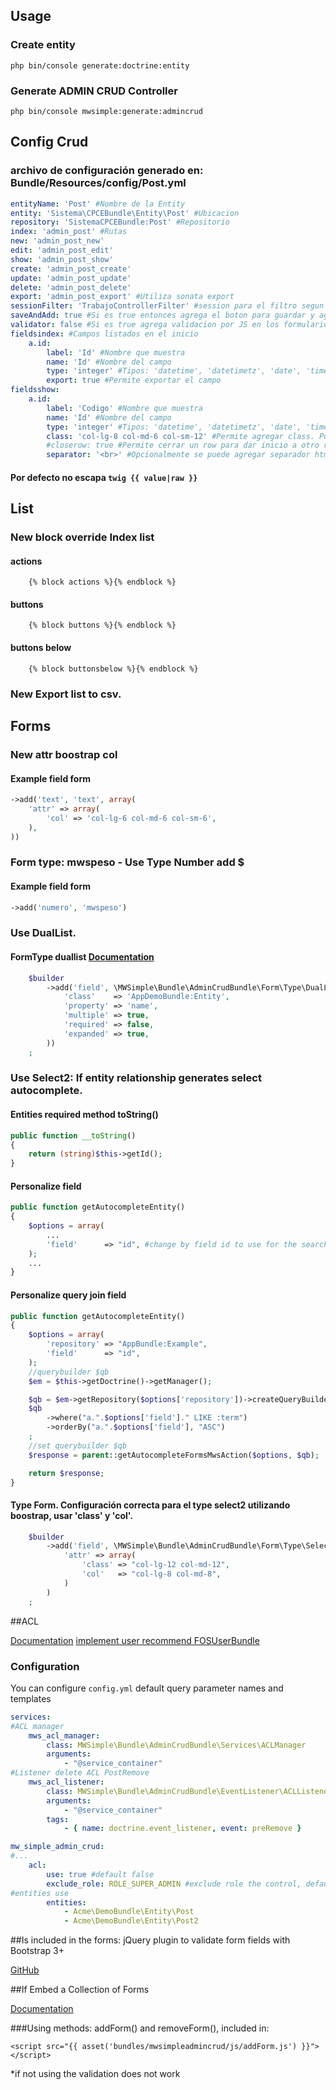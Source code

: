## Usage

### Create entity

```cli
php bin/console generate:doctrine:entity
```

### Generate ADMIN CRUD Controller

```cli
php bin/console mwsimple:generate:admincrud
```
## Config Crud

### archivo de configuración generado en: Bundle/Resources/config/Post.yml
```yaml
entityName: 'Post' #Nombre de la Entity
entity: 'Sistema\CPCEBundle\Entity\Post' #Ubicacion
repository: 'SistemaCPCEBundle:Post' #Repositorio
index: 'admin_post' #Rutas
new: 'admin_post_new'
edit: 'admin_post_edit'
show: 'admin_post_show'
create: 'admin_post_create'
update: 'admin_post_update'
delete: 'admin_post_delete'
export: 'admin_post_export' #Utiliza sonata export
sessionFilter: 'TrabajoControllerFilter' #session para el filtro segun la entity
saveAndAdd: true #Si es true entonces agrega el boton para guardar y agregar otro
validator: false #Si es true agrega validacion por JS en los formularios
fieldsindex: #Campos listados en el inicio
    a.id:
        label: 'Id' #Nombre que muestra
        name: 'Id' #Nombre del campo
        type: 'integer' #Tipos: 'datetime', 'datetimetz', 'date', 'time', 'boolean', 'ONE_TO_MANY', 'MANY_TO_MANY', 'string'
        export: true #Permite exportar el campo
fieldsshow:
    a.id:
        label: 'Codigo' #Nombre que muestra
        name: 'Id' #Nombre del campo
        type: 'integer' #Tipos: 'datetime', 'datetimetz', 'date', 'time', 'boolean', 'ONE_TO_MANY', 'MANY_TO_MANY', 'string'
        class: 'col-lg-8 col-md-6 col-sm-12' #Permite agregar class. Por defecto es col-12
        #closerow: true #Permite cerrar un row para dar inicio a otro row (http://getbootstrap.com/)
        separator: '<br>' #Opcionalmente se puede agregar separador html para ONE_TO_MANY || MANY_TO_MANY
```
#### Por defecto no escapa ```twig {{ value|raw }} ```
## List

### New block override Index list
#### actions
```twig
    {% block actions %}{% endblock %}
```
#### buttons
```twig
    {% block buttons %}{% endblock %}
```
#### buttons below
```twig
    {% block buttonsbelow %}{% endblock %}
```

### New Export list to csv.

## Forms

### New attr boostrap col
#### Example field form
```php
->add('text', 'text', array(
    'attr' => array(
        'col' => 'col-lg-6 col-md-6 col-sm-6',
    ),
))
```

### Form type: mwspeso - Use Type Number add $
#### Example field form
```php
->add('numero', 'mwspeso')
```
### Use DualList.
#### FormType duallist [Documentation](http://bootsnipp.com/snippets/featured/bootstrap-dual-list)
```php
    $builder
        ->add('field', \MWSimple\Bundle\AdminCrudBundle\Form\Type\DualListType::class, array(
            'class'    => 'AppDemoBundle:Entity',
            'property' => 'name',
            'multiple' => true,
            'required' => false,
            'expanded' => true,
        ))
    ;
```
### Use Select2: If entity relationship generates select autocomplete.
#### Entities required method toString()
```php
public function __toString()
{
    return (string)$this->getId();
}
```
#### Personalize field
```php
public function getAutocompleteEntity()
{
    $options = array(
        ...
        'field'      => "id", #change by field id to use for the search
    );
    ...
}
```
#### Personalize query join field
```php
public function getAutocompleteEntity()
{
    $options = array(
        'repository' => "AppBundle:Example",
        'field'      => "id",
    );
    //querybuilder $qb
    $em = $this->getDoctrine()->getManager();

    $qb = $em->getRepository($options['repository'])->createQueryBuilder('a');
    $qb
        ->where("a.".$options['field']." LIKE :term")
        ->orderBy("a.".$options['field'], "ASC")
    ;
    //set querybuilder $qb
    $response = parent::getAutocompleteFormsMwsAction($options, $qb);

    return $response;
}
```
#### Type Form. Configuración correcta para el type select2 utilizando boostrap, usar 'class' y 'col'.
```php
    $builder
        ->add('field', \MWSimple\Bundle\AdminCrudBundle\Form\Type\Select2entityType::class, array(
            'attr' => array(
                'class' => "col-lg-12 col-md-12",
                'col'   => "col-lg-8 col-md-8",
            )
        )
    ;
```

##ACL

[Documentation](http://symfony.com/doc/2.3/cookbook/security/acl.html)
[implement user recommend FOSUserBundle](https://github.com/FriendsOfSymfony/FOSUserBundle)
### Configuration

You can configure `config.yml` default query parameter names and templates

```yaml
services:
#ACL manager
    mws_acl_manager:
        class: MWSimple\Bundle\AdminCrudBundle\Services\ACLManager
        arguments:
            - "@service_container"
#Listener delete ACL PostRemove
    mws_acl_listener:
        class: MWSimple\Bundle\AdminCrudBundle\EventListener\ACLListener
        arguments:
            - "@service_container"
        tags:
            - { name: doctrine.event_listener, event: preRemove }

mw_simple_admin_crud:
#...
    acl:
        use: true #default false
        exclude_role: ROLE_SUPER_ADMIN #exclude role the control, default false
#entities use
        entities:
            - Acme\DemoBundle\Entity\Post
            - Acme\DemoBundle\Entity\Post2
```

##Is included in the forms: jQuery plugin to validate form fields with Bootstrap 3+

[GitHub](https://github.com/nghuuphuoc/bootstrapvalidator)

##If Embed a Collection of Forms

[Documentation](http://symfony.com/doc/current/cookbook/form/form_collections.html)

###Using methods: addForm() and removeForm(), included in:

```twig
<script src="{{ asset('bundles/mwsimpleadmincrud/js/addForm.js') }}"></script>
```

*if not using the validation does not work
